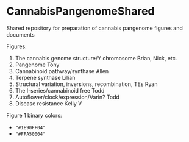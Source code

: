 # CannabisPangenomeShared
Shared repository for preparation of cannabis pangenome figures and documents

Figures:
1. The cannabis genome structure/Y chromosome Brian, Nick, etc.
1. Pangenome Tony
1. Cannabinoid pathway/synthase Allen
1. Terpene synthase Lilian
1. Structural variation, inversions, recombination, TEs Ryan
1. The I-series/cannabinoid free Todd
1. Autoflower/clock/expression/Varin? Todd
1. Disease resistance Kelly V

Figure 1 binary colors:
- `"#1E90FF04"`
- `"#FFA50004"`
